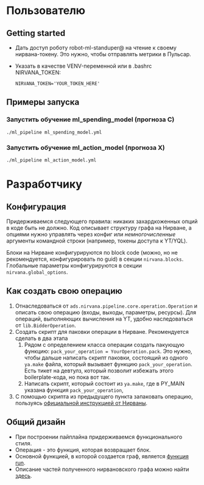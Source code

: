 # Пользователю
## Getting started
- Дать доступ роботу robot-ml-standuper@ на чтение к своему нирвана-токену.
 Это нужно, чтобы отправлять метрики в Пульсар.
- Указать в качестве VENV-переменной или в .bashrc NIRVANA_TOKEN: 
    
    `NIRVANA_TOKEN='YOUR_TOKEN_HERE'`

## Примеры запуска
### Запустить обучение ml_spending_model (прогноза C)
```
./ml_pipeline ml_spending_model.yml
```

### Запустить обучение ml_action_model (прогноза X)
```
./ml_pipeline ml_action_model.yml
```

# Разработчику
## Конфигурация

Придерживаемся следующего правила: никаких захардкоженных опций в коде быть не должно.
Код описывает структуру графа на Нирване, а опциями нужно управлять через конфиг или _немногочисленные_ аргументы командной строки (например, токены доступа к YT/YQL).

Блоки на Нирване конфигурируются по block code (можно, но не рекомендуется, конфигурировать по guid)
в секции `nirvana.blocks`.
Глобальные параметры конфигурируются в секции `nirvana.global_options`.

## Как создать свою операцию

1. Отнаследоваться от `ads.nirvana.pipeline.core.operation.Operation` и описать свою операцию (входы, выходы, параметры, ресурсы).
Для операций, выполняющих вычисления на YT, удобно наследоваться от `lib.BidderOperation`.
2. Создать скрипт для паковки операции в Нирване. Рекомендуется сделать в два этапа
   1. Рядом с определением класса операции создать пакующую функцию: `pack_your_operation = YourOperation.pack`.
   Это нужно, чтобы дальше написать скрипт паковки, состоящий из одного `ya.make` файла, который вызывает функцию `pack_your_operation`.
   Есть тикет на девтулз, который позволит избежать этого boilerplate-кода, но пока вот так.
   2. Написать скрипт, который состоит из `ya.make`, где в PY_MAIN указана функция `pack_your_operation`,
3. С помощью скрипта из предыдущего пункта запаковать операцию, пользуясь [официальной инструкцией от Нирваны](https://wiki.yandex-team.ru/nirvana/manual/create_operation/#sozdanieoperaciiizkoda).

## Общий дизайн
- При построении пайплайна придерживаемся функционального стиля.
- Операция - это функция, которая возвращает блок.
- Основной функцией, в которой создается граф, является [функция run](https://a.yandex-team.ru/arc/trunk/arcadia/ads/autobudget/ml_pipeline/lib/run_pipeline.py?rev=r8505566#L744).
- Описание частей полученного нирвановского графа можно найти [здесь](https://nirvana.yandex-team.ru/flow/9ea3b671-544c-473d-9d9c-3871db4a3a2c/).
